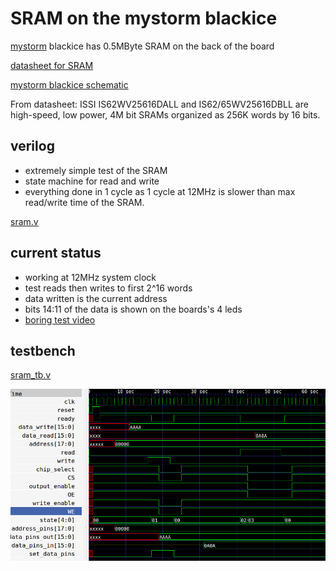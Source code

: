 # SRAM on the mystorm blackice

[mystorm](https://mystorm.uk/) blackice has 0.5MByte SRAM on the back of the board

[datasheet for SRAM](ram.pdf)

[mystorm blackice schematic](mystorm.pdf)

From datasheet: ISSI IS62WV25616DALL and IS62/65WV25616DBLL are high-speed, low power, 4M bit SRAMs organized as 256K words by 16 bits. 

## verilog

* extremely simple test of the SRAM
* state machine for read and write
* everything done in 1 cycle as 1 cycle at 12MHz is slower than max read/write
 time of the SRAM.

[sram.v](sram.v)

## current status

* working at 12MHz system clock
* test reads then writes to first 2^16 words
* data written is the current address
* bits 14:11 of the data is shown on the boards's 4 leds
* [boring test video](https://goo.gl/photos/QZVVtneaXWpWAp4N6)

## testbench

[sram_tb.v](sram_tb.v)

![gtkwave screenshot](sram.png)
